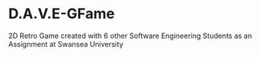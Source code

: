 # D.A.V.E-GFame
2D Retro Game created with 6 other Software Engineering Students as an Assignment at Swansea University
